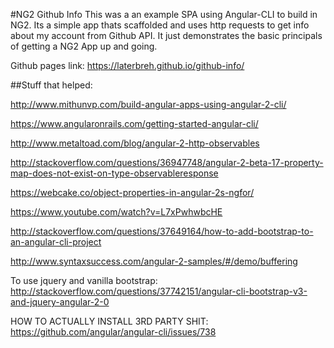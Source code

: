 #NG2 Github Info
This was a an example SPA using Angular-CLI to build in NG2. Its a simple app thats scaffolded and uses http requests to get info about my account from Github API. It just demonstrates the basic principals of getting a NG2 App up and going.

Github pages link: https://laterbreh.github.io/github-info/


##Stuff that helped: 

http://www.mithunvp.com/build-angular-apps-using-angular-2-cli/

https://www.angularonrails.com/getting-started-angular-cli/

http://www.metaltoad.com/blog/angular-2-http-observables

http://stackoverflow.com/questions/36947748/angular-2-beta-17-property-map-does-not-exist-on-type-observableresponse

https://webcake.co/object-properties-in-angular-2s-ngfor/

https://www.youtube.com/watch?v=L7xPwhwbcHE

http://stackoverflow.com/questions/37649164/how-to-add-bootstrap-to-an-angular-cli-project


http://www.syntaxsuccess.com/angular-2-samples/#/demo/buffering

To use jquery and vanilla bootstrap:
http://stackoverflow.com/questions/37742151/angular-cli-bootstrap-v3-and-jquery-angular-2-0

HOW TO ACTUALLY INSTALL 3RD PARTY SHIT:
https://github.com/angular/angular-cli/issues/738
